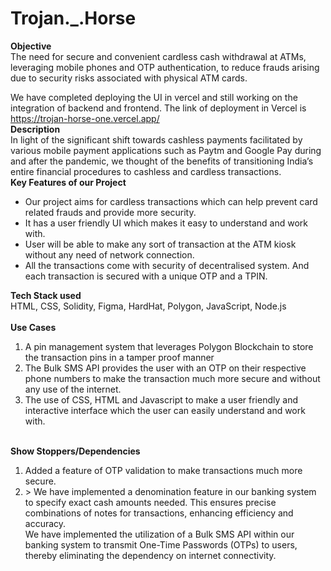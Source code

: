 # Trojan._.Horse
<b>Objective</b><br>
The need for secure and convenient cardless cash withdrawal at ATMs, leveraging mobile phones and OTP authentication, to reduce frauds arising due to security risks associated with physical ATM cards.

We have completed deploying the UI in vercel and still working on the integration of backend and frontend.
The link of deployment in Vercel is https://trojan-horse-one.vercel.app/
<br>
<b>Description</b><br>
In light of the significant shift towards cashless payments
facilitated by various mobile payment applications such as Paytm
and Google Pay during and after the pandemic, we thought of the
benefits of transitioning India’s entire financial procedures to
cashless and cardless transactions.
<br>
<b>Key Features of our Project</b><br>
<ul>
  <li>Our project aims for cardless transactions which can help
prevent card related frauds and provide more security.</li>
  <li>It has a user friendly UI which makes it easy to understand
and work with.</li>
  <li>User will be able to make any sort of transaction at the ATM
kiosk without any need of network connection.</li>
  <li>All the transactions come with security of decentralised
system. And each transaction is secured with a unique OTP
and a TPIN.
</li>
  </ul>
<b>Tech Stack used</b><br>  
HTML, CSS, Solidity, Figma, HardHat, Polygon, JavaScript, Node.js
<br><br>
  <b>Use Cases</b><br> 
  <ol>
    <li>A pin management system that leverages Polygon
Blockchain to store the transaction pins in a
tamper proof manner</li>
    <li>The Bulk SMS API provides the user with an OTP
on their respective phone numbers to make the
transaction much more secure and without any use
of the internet.</li>
<li> The use of CSS, HTML and Javascript to make a
user friendly and interactive interface which the
user can easily understand and work with.</li>
  </ol>
  <br>
   <b>Show Stoppers/Dependencies</b><br> 
   <ol>
   <li>Added a feature of OTP validation to make
transactions much more secure.</li>
<li>> We have implemented a denomination feature in
our banking system to specify exact cash
amounts needed. This ensures precise
combinations of notes for transactions, enhancing
efficiency and accuracy.</li
<li> We have implemented the utilization of a Bulk
SMS API within our banking system to transmit
One-Time Passwords (OTPs) to users, thereby
eliminating the dependency on internet
connectivity.</li>
     </ol><br>
